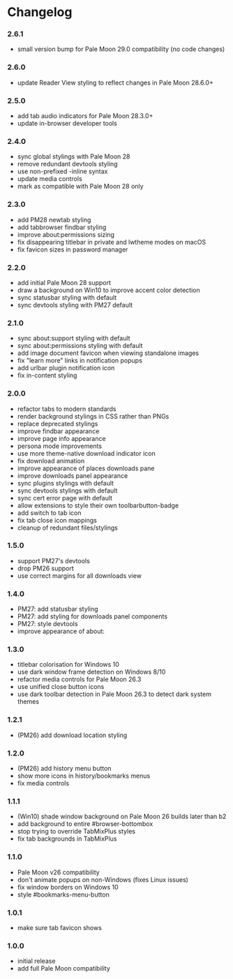 # Changelog

### 2.6.1
- small version bump for Pale Moon 29.0 compatibility (no code changes)

### 2.6.0
- update Reader View styling to reflect changes in Pale Moon 28.6.0+

### 2.5.0
- add tab audio indicators for Pale Moon 28.3.0+
- update in-browser developer tools

### 2.4.0
- sync global stylings with Pale Moon 28
- remove redundant devtools styling
- use non-prefixed -inline syntax
- update media controls
- mark as compatible with Pale Moon 28 only

### 2.3.0
- add PM28 newtab styling
- add tabbrowser findbar styling
- improve about:permissions sizing
- fix disappearing titlebar in private and lwtheme modes on macOS
- fix favicon sizes in password manager

### 2.2.0
- add initial Pale Moon 28 support
- draw a background on Win10 to improve accent color detection
- sync statusbar styling with default
- sync devtools styling with PM27 default

### 2.1.0
- sync about:support styling with default
- sync about:permissions styling with default
- add image document favicon when viewing standalone images
- fix "learn more" links in notification popups
- add urlbar plugin notification icon
- fix in-content styling

### 2.0.0
- refactor tabs to modern standards
- render background stylings in CSS rather than PNGs
- replace deprecated stylings
- improve findbar appearance
- improve page info appearance
- persona mode improvements
- use more theme-native download indicator icon
- fix download animation
- improve appearance of places downloads pane
- improve downloads panel appearance
- sync plugins stylings with default
- sync devtools stylings with default
- sync cert error page with default
- allow extensions to style their own toolbarbutton-badge
- add switch to tab icon
- fix tab close icon mappings
- cleanup of redundant files/stylings

### 1.5.0
- support PM27's devtools
- drop PM26 support
- use correct margins for all downloads view

### 1.4.0
- PM27: add statusbar styling
- PM27: add styling for downloads panel components
- PM27: style devtools
- improve appearance of about:

### 1.3.0
- titlebar colorisation for Windows 10
- use dark window frame detection on Windows 8/10
- refactor media controls for Pale Moon 26.3
- use unified close button icons
- use dark toolbar detection in Pale Moon 26.3 to detect dark system themes

### 1.2.1
- (PM26) add download location styling

### 1.2.0
- (PM26) add history menu button
- show more icons in history/bookmarks menus
- fix media controls

### 1.1.1
- (Win10) shade window background on Pale Moon 26 builds later than b2
- add background to entire #browser-bottombox
- stop trying to override TabMixPlus styles
- fix tab backgrounds in TabMixPlus

### 1.1.0
- Pale Moon v26 compatibility
- don't animate popups on non-Windows (fixes Linux issues)
- fix window borders on Windows 10
- style #bookmarks-menu-button

### 1.0.1
- make sure tab favicon shows

### 1.0.0
- initial release
- add full Pale Moon compatibility